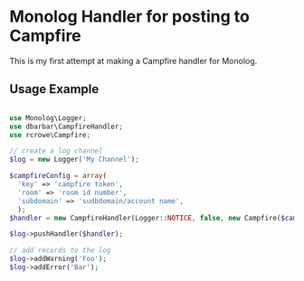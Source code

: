 # Monolog Handler for posting to Campfire

This is my first attempt at making a Campfire handler for Monolog.

## Usage Example

````php

use Monolog\Logger;
use dbarbar\CampfireHandler;
use rcrowe\Campfire;

// create a log channel
$log = new Logger('My Channel');

$campfireConfig = array(
  'key' => 'campfire token',
  'room' => 'room id number',
  'subdomain' => 'sudbdomain/account name',
  );
$handler = new CampfireHandler(Logger::NOTICE, false, new Campfire($campfireConfig));

$log->pushHandler($handler);

// add records to the log
$log->addWarning('Foo');
$log->addError('Bar');

````
